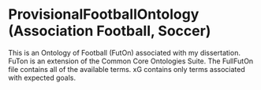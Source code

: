 # ProvisionalFootballOntology (Association Football, Soccer)
This is an Ontology of Football (FutOn) associated with my dissertation. FuTon is an extension of the Common Core Ontologies Suite. The FullFutOn file contains all of the available terms. xG contains only terms associated with expected goals. 
